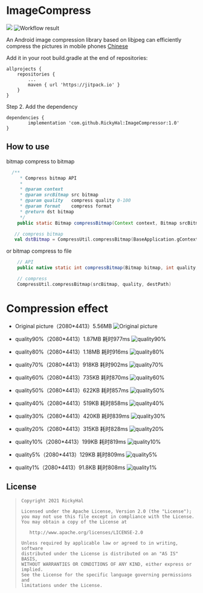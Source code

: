 # ImageCompress
[![](https://jitpack.io/v/RickyHal/ImageCompressor.svg)](https://jitpack.io/#RickyHal/ImageCompressor)   ![Workflow result](https://github.com/RickyHal/ImageCompressor/workflows/Check/badge.svg)

An Android image compression library based on libjpeg can efficiently compress the pictures in mobile phones [Chinese](/README.zh.md)

Add it in your root build.gradle at the end of repositories:

	allprojects {
		repositories {
			...
			maven { url 'https://jitpack.io' }
		}
	}
Step 2. Add the dependency

	dependencies {
	        implementation 'com.github.RickyHal:ImageCompressor:1.0'
	}


## How to use

bitmap compress to bitmap
```Java
  /**
     * Compress bitmap API
     *
     * @param context
     * @param srcBitmap src bitmap
     * @param quality   compress quality 0-100
     * @param format    compress format
     * @return dst bitmap
     */
    public static Bitmap compressBitmap(Context context, Bitmap srcBitmap, int quality, @Nullable Bitmap.CompressFormat format);
```

```kotlin
   // compress bitmap
   val dstBitmap = CompressUtil.compressBitmap(BaseApplication.gContext, srcBitmap, quality, Bitmap.CompressFormat.JPEG)
```

or bitmap compress to file

```Java
    // API
    public native static int compressBitmap(Bitmap bitmap, int quality, String destFile);
```

```kotlin
    // compress
    CompressUtil.compressBitmap(srcBitmap, quality, destPath)
```

# Compression effect

* Original picture（2080*4413）5.56MB
![Original picture](/results/origin.jpg)

* quality90%（2080*4413）1.87MB 耗时977ms
![quality90%](/results/quality90.jpg)

* quality80%（2080*4413）1.18MB 耗时916ms
![quality80%](/results/quality80.jpg)

* quality70%（2080*4413）918KB 耗时902ms
![quality70%](/results/quality70.jpg)

* quality60%（2080*4413）735KB 耗时870ms
![quality60%](/results/quality60.jpg)

* quality50%（2080*4413）622KB 耗时857ms
![quality50%](/results/quality50.jpg)

* quality40%（2080*4413）519KB 耗时858ms
![quality40%](/results/quality40.jpg)

* quality30%（2080*4413）420KB 耗时839ms
![quality30%](/results/quality30.jpg)

* quality20%（2080*4413）315KB 耗时828ms
![quality20%](/results/quality20.jpg)

* quality10%（2080*4413）199KB 耗时819ms
![quality10%](/results/quality10.jpg)

* quality5%（2080*4413）129KB 耗时809ms
![quality5%](/results/quality5.jpg)

* quality1%（2080*4413）91.8KB 耗时808ms
![quality1%](/results/quality1.jpg)


## License

> ```
> Copyright 2021 RickyHal
>
> Licensed under the Apache License, Version 2.0 (the "License");
> you may not use this file except in compliance with the License.
> You may obtain a copy of the License at
>
>    http://www.apache.org/licenses/LICENSE-2.0
>
> Unless required by applicable law or agreed to in writing, software
> distributed under the License is distributed on an "AS IS" BASIS,
> WITHOUT WARRANTIES OR CONDITIONS OF ANY KIND, either express or implied.
> See the License for the specific language governing permissions and
> limitations under the License.
> ```
